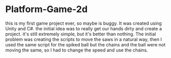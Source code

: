 # Platform-Game-2d

this is my first game project ever, so maybe is buggy.
It was created using Unity and C#.
the initial idea was to really get our hands dirty and create a project.
it's still extremely simple, but it's better than nothing.
The initial problem was creating the scripts to move the saws in a natural way, then I used the same script for the spiked ball
but the chains and the ball were not moving the same, so I had to change the speed and use the chains.
